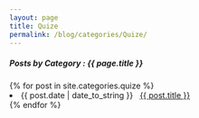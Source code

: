 ```yaml
---
layout: page
title: Quize
permalink: /blog/categories/Quize/
---
```


<h5> Posts by Category : {{ page.title }} </h5>

<div class="card">
{% for post in site.categories.quize %}
 <li class="category-posts"><span>{{ post.date | date_to_string }}</span> &nbsp; <a href="{{ post.url }}">{{ post.title }}</a></li>
{% endfor %}
</div>